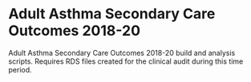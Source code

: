 # Adult Asthma Secondary Care Outcomes 2018-20
Adult Asthma Secondary Care Outcomes 2018-20 build and analysis scripts. Requires RDS files created for the clinical audit during this time period.
